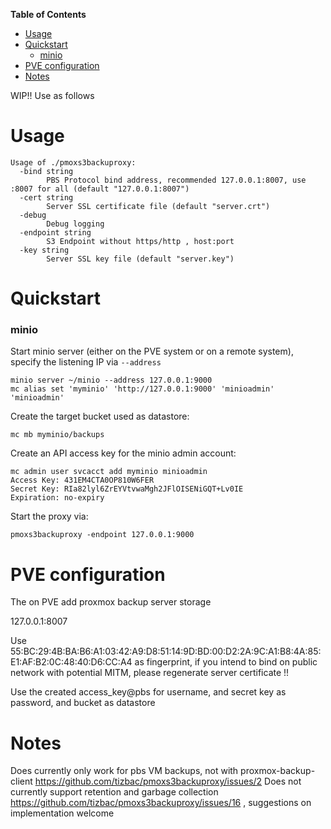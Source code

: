 <!-- START doctoc generated TOC please keep comment here to allow auto update -->
<!-- DON'T EDIT THIS SECTION, INSTEAD RE-RUN doctoc TO UPDATE -->
**Table of Contents**

- [Usage](#usage)
- [Quickstart](#quickstart)
    - [minio](#minio)
- [PVE configuration](#pve-configuration)
- [Notes](#notes)

<!-- END doctoc generated TOC please keep comment here to allow auto update -->

WIP!! 
Use as follows

# Usage

```
Usage of ./pmoxs3backuproxy:
  -bind string
        PBS Protocol bind address, recommended 127.0.0.1:8007, use :8007 for all (default "127.0.0.1:8007")
  -cert string
        Server SSL certificate file (default "server.crt")
  -debug
        Debug logging
  -endpoint string
        S3 Endpoint without https/http , host:port
  -key string
        Server SSL key file (default "server.key")
```

# Quickstart
### minio

Start minio server (either on the PVE system or on a remote system),
specify the listening IP via `--address`

```
minio server ~/minio --address 127.0.0.1:9000
mc alias set 'myminio' 'http://127.0.0.1:9000' 'minioadmin' 'minioadmin'
```

Create the target bucket used as datastore:

```
mc mb myminio/backups
```

Create an API access key for the minio admin account:

```
mc admin user svcacct add myminio minioadmin
Access Key: 431EM4CTA0OP810W6FER
Secret Key: RIa82lyl6ZrEYVtvwaMgh2JFlOISENiGQT+Lv0IE
Expiration: no-expiry
```

Start the proxy via:

```
pmoxs3backuproxy -endpoint 127.0.0.1:9000
```

# PVE configuration

The on PVE add proxmox backup server storage 

127.0.0.1:8007 

Use
55:BC:29:4B:BA:B6:A1:03:42:A9:D8:51:14:9D:BD:00:D2:2A:9C:A1:B8:4A:85:E1:AF:B2:0C:48:40:D6:CC:A4
as fingerprint, if you intend to bind on public network with potential MITM,
please regenerate server certificate !!

Use the created access_key@pbs for username, and secret key as password, and
bucket as datastore

# Notes

Does currently only work for pbs VM backups, not with proxmox-backup-client
https://github.com/tizbac/pmoxs3backuproxy/issues/2 
Does not currently support retention and garbage collection
https://github.com/tizbac/pmoxs3backuproxy/issues/16 , suggestions on implementation welcome
